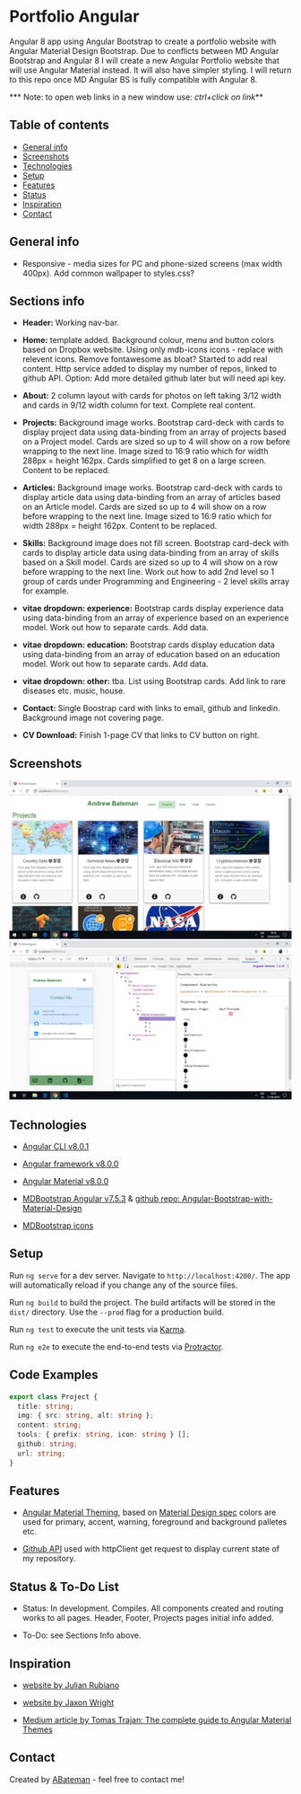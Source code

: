 # Portfolio Angular

Angular 8 app using Angular Bootstrap to create a portfolio website with Angular Material Design Bootstrap. Due to conflicts between MD Angular Bootstrap and Angular 8 I will create a new Angular Portfolio website that will use Angular Material instead. It will also have simpler styling. I will return to this repo once MD Angular BS is fully compatible with Angular 8.

*** Note: to open web links in a new window use: _ctrl+click on link_**

## Table of contents

* [General info](#general-info)
* [Screenshots](#screenshots)
* [Technologies](#technologies)
* [Setup](#setup)
* [Features](#features)
* [Status](#status)
* [Inspiration](#inspiration)
* [Contact](#contact)

## General info

* Responsive - media sizes for PC and phone-sized screens (max width 400px). Add common wallpaper to styles.css?

## Sections info

* **Header:** Working nav-bar.

* **Home:** template added. Background colour, menu and button colors based on Dropbox website. Using only mdb-icons icons - replace with relevent icons. Remove fontawesome as bloat? Started to add real content. Http service added to display my number of repos, linked to github API. Option: Add more detailed github later but will need api key.

* **About:** 2 column layout with cards for photos on left taking 3/12 width and cards in 9/12 width column for text. Complete real content.

* **Projects:** Background image works. Bootstrap card-deck with cards to display project data using data-binding from an array of projects based on a Project model. Cards are sized so up to 4 will show on a row before wrapping to the next line. Image sized to 16:9 ratio which for width 288px = height 162px. Cards simplified to get 8 on a large screen. Content to be replaced.

* **Articles:** Background image works. Bootstrap card-deck with cards to display article data using data-binding from an array of articles based on an Article model. Cards are sized so up to 4 will show on a row before wrapping to the next line. Image sized to 16:9 ratio which for width 288px = height 162px. Content to be replaced.

* **Skills:** Background image does not fill screen. Bootstrap card-deck with cards to display article data using data-binding from an array of skills based on a Skill model. Cards are sized so up to 4 will show on a row before wrapping to the next line. Work out how to add 2nd level so 1 group of cards under Programming and Engineering - 2 level skills array for example.

* **vitae dropdown: experience:** Bootstrap cards display experience data using data-binding from an array of experience based on an experience model. Work out how to separate cards. Add data.

* **vitae dropdown: education:** Bootstrap cards display education data using data-binding from an array of education based on an education model. Work out how to separate cards. Add data.

* **vitae dropdown: other:** tba. List using Bootstrap cards. Add link to rare diseases etc. music, house.

* **Contact:** Single Boostrap card with links to email, github and linkedin. Background image not covering page.

* **CV Download:** Finish 1-page CV that links to CV button on right.

## Screenshots

![Example screenshot](./img/Projects.png)
![Example screenshot](./img/Contact.png)

## Technologies

* [Angular CLI v8.0.1](https://github.com/angular/angular-cli)

* [Angular framework v8.0.0](https://angular.io/)

* [Angular Material v8.0.0](https://material.angular.io/)

* [MDBootstrap Angular v7.5.3](https://mdbootstrap.com/) & [github repo: Angular-Bootstrap-with-Material-Design](https://github.com/mdbootstrap/Angular-Bootstrap-with-Material-Design)

* [MDBootstrap icons](https://mdbootstrap.com/docs/jquery/content/icons-list/)

## Setup

Run `ng serve` for a dev server. Navigate to `http://localhost:4200/`. The app will automatically reload if you change any of the source files.

Run `ng build` to build the project. The build artifacts will be stored in the `dist/` directory. Use the `--prod` flag for a production build.

Run `ng test` to execute the unit tests via [Karma](https://karma-runner.github.io).

Run `ng e2e` to execute the end-to-end tests via [Protractor](http://www.protractortest.org/).

## Code Examples

```typescript
export class Project {
  title: string;
  img: { src: string, alt: string };
  content: string;
  tools: { prefix: string, icon: string } [];
  github: string;
  url: string;
}

```

## Features

* [Angular Material Theming](https://material.angular.io/guide/theming), based on [Material Design spec](https://material.io/archive/guidelines/style/color.html#color-color-palette) colors are used for primary, accent, warning, foreground and background palletes etc.

* [Github API](https://developer.github.com/v4/query/) used with httpClient get request to display current state of my repository.

## Status & To-Do List

* Status: In development. Compiles. All components created and routing works to all pages. Header, Footer, Projects pages initial info added.

* To-Do: see Sections Info above.

## Inspiration

* [website by Julian Rubiano](http://www.julienrubiano.fr/)

* [website by Jaxon Wright](https://jaxonwright.com/)

* [Medium article by Tomas Trajan: The complete guide to Angular Material Themes](https://medium.com/@tomastrajan/the-complete-guide-to-angular-material-themes-4d165a9d24d1)

## Contact

Created by [ABateman](https://www.andrewbateman.org) - feel free to contact me!
